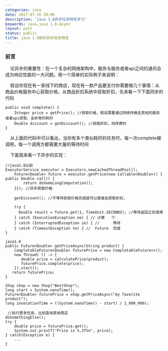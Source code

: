 ```yaml
---
categories: java
date: 2017-07-26 20:00
description: 'java 1.8异步任务特性学习'
keywords: java,java 1.8,Async
layout: post
status: public
title: java 1.8新的异步任务特性
---
```


### 前言

&nbsp;&nbsp;&nbsp;&nbsp;论异步的重要性：在一个复杂的网络架构中，服务与服务或者api之间的通讯会成为响应性能的一大问题。用一个简单的实际例子来说明：

&nbsp;&nbsp;&nbsp;&nbsp;假设你现在有一家线下的商店，现在有一款产品要支付你需要做几个事情：从商品价格服务中心获取价格，从商品折扣系统中获取折扣，先来看一下下面同步的代码

```
public void complete() {
    Integer price = getPrice(); //获取价格，假设需要通过网络传输去其他的服务或者api获取，会非常的耗时
    Double discount = getDiscount(); //获取折扣，同样费时
}
```

&nbsp;&nbsp;&nbsp;&nbsp;从上面的代码中可以看出，当你有多个类似耗时的任务时，每一次complete被调用，每一个调用方都需要大量的等待时间

&nbsp;&nbsp;&nbsp;&nbsp;下面我来看一下异步的实现：

```
//java1.8以前
ExecutorService executor = Executors.newCachedThreadPool();
    Future<Double> future = executor.getPrice(new Callable<Double>() { public Double call() {
        return doSomeLongComputation();
    }}); //异步获取价格
        
    getDiscount(); //不等待获取价格完成就可以直接去获取折扣，
     
    try {
      Double result = future.get(1, TimeUnit.SECONDS); //等待返回之后使用
    } catch (ExecutionException ee) { // 计算   个  
    } catch (InterruptedException ie) { //      等待      
    } catch (TimeoutException te) { //  Future  完成       
}

```

```
java1.8
public Future<Double> getPriceAsync(String product) { 
    CompletableFuture<Double> futurePrice = new CompletableFuture<>(); 
    new Thread( () -> {
       double price = calculatePrice(product);
       futurePrice.complete(price);
    }).start();
   return futurePrice;
}

Shop shop = new Shop("BestShop");
long start = System.nanoTime();
Future<Double> futurePrice = shop.getPriceAsync("my favorite product"); 
long invocationTime = ((System.nanoTime() - start) / 1_000_000);
 
 //执行更多任务，比如查询其他商店
doSomethingElse();
try {
    double price = futurePrice.get();
    System.out.printf("Price is %.2f%n", price);
} catch(Exception e) {
    ...
}
```

